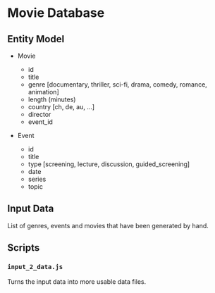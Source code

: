 # Movie Database

## Entity Model

- Movie
    - id
    - title
    - genre [documentary, thriller, sci-fi, drama, comedy, romance, animation]
    - length (minutes)
    - country [ch, de, au, ...]
    - director
    - event_id

- Event
    - id
    - title
    - type [screening, lecture, discussion, guided_screening]
    - date
    - series
    - topic

## Input Data

List of genres, events and movies that have been generated by hand.

## Scripts

### `input_2_data.js`

Turns the input data into more usable data files.
